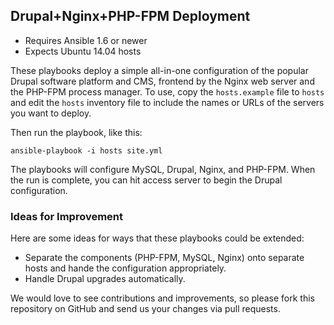 ## Drupal+Nginx+PHP-FPM Deployment

- Requires Ansible 1.6 or newer
- Expects Ubuntu 14.04 hosts

These playbooks deploy a simple all-in-one configuration of the popular
Drupal software platform and CMS, frontend by the Nginx web server and the
PHP-FPM process manager. To use, copy the `hosts.example` file to `hosts` and 
edit the `hosts` inventory file to include the names or URLs of the servers
you want to deploy.

Then run the playbook, like this:

	ansible-playbook -i hosts site.yml

The playbooks will configure MySQL, Drupal, Nginx, and PHP-FPM. When the run
is complete, you can hit access server to begin the Drupal configuration.

### Ideas for Improvement

Here are some ideas for ways that these playbooks could be extended:

- Separate the components (PHP-FPM, MySQL, Nginx) onto separate hosts and 
hande the configuration appropriately.
- Handle Drupal upgrades automatically.

We would love to see contributions and improvements, so please fork this
repository on GitHub and send us your changes via pull requests.
